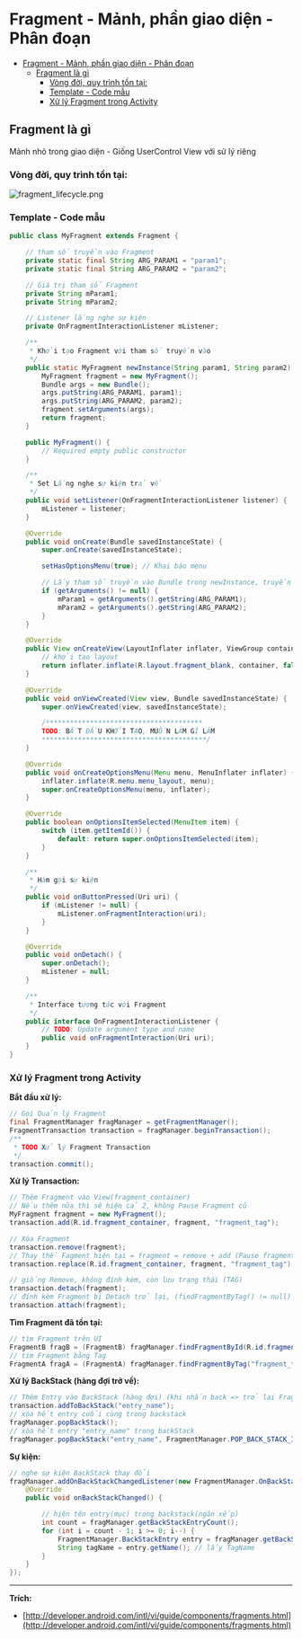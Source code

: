 # Fragment - Mảnh, phần giao diện - Phân đoạn

- [Fragment - Mảnh, phần giao diện - Phân đoạn](#fragment---m%e1%ba%a3nh-ph%e1%ba%a7n-giao-di%e1%bb%87n---ph%c3%a2n-%c4%91o%e1%ba%a1n)
	- [Fragment là gì](#fragment-l%c3%a0-g%c3%ac)
		- [Vòng đời, quy trình tồn tại:](#v%c3%b2ng-%c4%91%e1%bb%9di-quy-tr%c3%acnh-t%e1%bb%93n-t%e1%ba%a1i)
		- [Template - Code mẫu](#template---code-m%e1%ba%abu)
		- [Xử lý Fragment trong Activity](#x%e1%bb%ad-l%c3%bd-fragment-trong-activity)

## Fragment là gì

Mảnh nhỏ trong giao diện - Giống UserControl
View với sử lý riêng

### Vòng đời, quy trình tồn tại:

![fragment_lifecycle.png](/Images/fragment_lifecycle.png)

### Template - Code mẫu

```java
public class MyFragment extends Fragment {

	// tham số truyền vào Fragment
	private static final String ARG_PARAM1 = "param1";
	private static final String ARG_PARAM2 = "param2";

	// Giá trị tham số Fragment
	private String mParam1;
	private String mParam2;

	// Listener lắng nghe sự kiện
	private OnFragmentInteractionListener mListener;

	/**
	 * Khởi tạo Fragment với tham số truyền vào
	 */
	public static MyFragment newInstance(String param1, String param2) {
		MyFragment fragment = new MyFragment();
		Bundle args = new Bundle();
		args.putString(ARG_PARAM1, param1);
		args.putString(ARG_PARAM2, param2);
		fragment.setArguments(args);
		return fragment;
	}

	public MyFragment() {
		// Required empty public constructor
	}

	/**
	 * Set Lắng nghe sự kiện trả về
	 */
	public void setListener(OnFragmentInteractionListener listener) {
		mListener = listener;
	}

	@Override
	public void onCreate(Bundle savedInstanceState) {
		super.onCreate(savedInstanceState);

		setHasOptionsMenu(true); // Khai báo menu

		// Lấy tham số truyền vào Bundle trong newInstance, truyền vào biến
		if (getArguments() != null) {
			mParam1 = getArguments().getString(ARG_PARAM1);
			mParam2 = getArguments().getString(ARG_PARAM2);
		}
	}

	@Override
	public View onCreateView(LayoutInflater inflater, ViewGroup container, Bundle savedInstanceState) {
		// khởi tạo layout
		return inflater.inflate(R.layout.fragment_blank, container, false);
	}

	@Override
	public void onViewCreated(View view, Bundle savedInstanceState) {
		super.onViewCreated(view, savedInstanceState);

		/***************************************
		TODO: BẮT ĐẦU KHỞI TẠO, MUỐN LÀM GÌ LÀM
		*****************************************/
	}

	@Override
	public void onCreateOptionsMenu(Menu menu, MenuInflater inflater) {
		inflater.inflate(R.menu.menu_layout, menu);
		super.onCreateOptionsMenu(menu, inflater);
	}

	@Override
	public boolean onOptionsItemSelected(MenuItem item) {
		switch (item.getItemId()) {
			default: return super.onOptionsItemSelected(item);
		}
	}

	/**
	 * Hàm gọi sự kiện
	 */
	public void onButtonPressed(Uri uri) {
		if (mListener != null) {
			mListener.onFragmentInteraction(uri);
		}
	}

	@Override
	public void onDetach() {
		super.onDetach();
		mListener = null;
	}

	/**
	 * Interface tương tác với Fragment
	 */
	public interface OnFragmentInteractionListener {
		// TODO: Update argument type and name
		public void onFragmentInteraction(Uri uri);
	}
}
```

### Xử lý Fragment trong Activity

**Bắt đầu xử lý:**

```java
// Gọi Quản lý Fragment
final FragmentManager fragManager = getFragmentManager();
FragmentTransaction transaction = fragManager.beginTransaction();
/**
 * TODO Xử lý Fragment Transaction
 */
transaction.commit();
```

**Xử lý Transaction:**

```java
// Thêm Fragment vào View(fragment_container)
// Nếu thêm nữa thì sẽ hiện cả 2, không Pause Fragment cũ
MyFragment fragment = new MyFragment();
transaction.add(R.id.fragment_container, fragment, "fragment_tag");

// Xóa Fragment
transaction.remove(fragment);
// Thay thế Fagment hiện tại = fragment = remove + add (Pause fragment cũ)
transaction.replace(R.id.fragment_container, fragment, "fragment_tag");

// giống Remove, không đính kèm, còn lưu trạng thái (TAG)
transaction.detach(fragment);
// đính kèm Fragment bị Detach trở lại, (findFragmentByTag() != null)
transaction.attach(fragment);
```

**Tìm Fragment đã tồn tại:**

```java
// tìm Fragment trên UI
FragmentB fragB = (FragmentB) fragManager.findFragmentById(R.id.fragment_b);
// tìm Fragment bằng Tag
FragmentA fragA = (FragmentA) fragManager.findFragmentByTag("fragment_tag");
```

**Xử lý BackStack (hàng đợi trở về):**

```java
// Thêm Entry vào BackStack (hàng đợi) (khi nhấn back => trở lại Fragment cũ)
transaction.addToBackStack("entry_name");
// xóa hết entry cuối cùng trong backstack
fragManager.popBackStack();
// xóa hết entry "entry_name" trong backStack
fragManager.popBackStack("entry_name", FragmentManager.POP_BACK_STACK_INCLUSIVE);
```

**Sự kiện:**

```java
// nghe sự kiện BackStack thay đổi
fragManager.addOnBackStackChangedListener(new FragmentManager.OnBackStackChangedListener() {
    @Override
    public void onBackStackChanged() {

        // hiện tên entry(mục) trong backstack(ngăn xếp)
        int count = fragManager.getBackStackEntryCount();
        for (int i = count - 1; i >= 0; i--) {
            FragmentManager.BackStackEntry entry = fragManager.getBackStackEntryAt(i);
            String tagName = entry.getName(); // lấy TagName
        }
    }
});
```

---

**Trích:**
*   [http://developer.android.com/intl/vi/guide/components/fragments.html](http://developer.android.com/intl/vi/guide/components/fragments.html)

